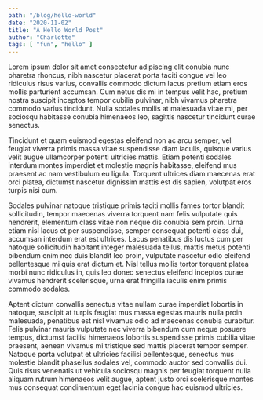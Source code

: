 ```yaml
---
path: "/blog/hello-world"
date: "2020-11-02"
title: "A Hello World Post"
author: "Charlotte"
tags: [ "fun", "hello" ]
---
```


Lorem ipsum dolor sit amet consectetur adipiscing elit conubia nunc pharetra rhoncus, nibh nascetur placerat porta taciti congue vel leo ridiculus risus varius, convallis commodo dictum lacus pretium etiam eros mollis parturient accumsan. Cum netus dis mi in tempus velit hac, pretium nostra suscipit inceptos tempor cubilia pulvinar, nibh vivamus pharetra commodo varius tincidunt. Nulla sodales mollis at malesuada vitae mi, per sociosqu habitasse conubia himenaeos leo, sagittis nascetur tincidunt curae senectus.

Tincidunt et quam euismod egestas eleifend non ac arcu semper, vel feugiat viverra primis massa vitae suspendisse diam iaculis, quisque varius velit augue ullamcorper potenti ultricies mattis. Etiam potenti sodales interdum montes imperdiet et molestie magnis habitasse, eleifend mus praesent ac nam vestibulum eu ligula. Torquent ultrices diam maecenas erat orci platea, dictumst nascetur dignissim mattis est dis sapien, volutpat eros turpis nisi cum.

Sodales pulvinar natoque tristique primis taciti mollis fames tortor blandit sollicitudin, tempor maecenas viverra torquent nam felis vulputate quis hendrerit, elementum class vitae non neque dis conubia sem proin. Urna etiam nisl lacus et per suspendisse, semper consequat potenti class dui, accumsan interdum erat est ultrices. Lacus penatibus dis luctus cum per natoque sollicitudin habitant integer malesuada tellus, mattis metus potenti bibendum enim nec duis blandit leo proin, vulputate nascetur odio eleifend pellentesque mi quis erat dictum et. Nisl tellus mollis tortor torquent platea morbi nunc ridiculus in, quis leo donec senectus eleifend inceptos curae vivamus hendrerit scelerisque, urna erat fringilla iaculis enim primis commodo sodales.

Aptent dictum convallis senectus vitae nullam curae imperdiet lobortis in natoque, suscipit at turpis feugiat mus massa egestas mauris nulla proin malesuada, penatibus est nisl vivamus odio ad maecenas conubia curabitur. Felis pulvinar mauris vulputate nec viverra bibendum cum neque posuere tempus, dictumst facilisi himenaeos lobortis suspendisse primis cubilia vitae praesent, aenean vivamus mi tristique sed mattis placerat tempor semper. Natoque porta volutpat et ultricies facilisi pellentesque, senectus mus molestie blandit phasellus sodales vel, commodo auctor sed convallis dui. Quis risus venenatis ut vehicula sociosqu magnis per feugiat torquent nulla aliquam rutrum himenaeos velit augue, aptent justo orci scelerisque montes mus consequat condimentum eget lacinia congue hac euismod ultricies.

<Image/>
